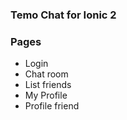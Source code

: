 ### Temo Chat for Ionic 2

### Pages
* Login
* Chat room
* List friends
* My Profile
* Profile friend

